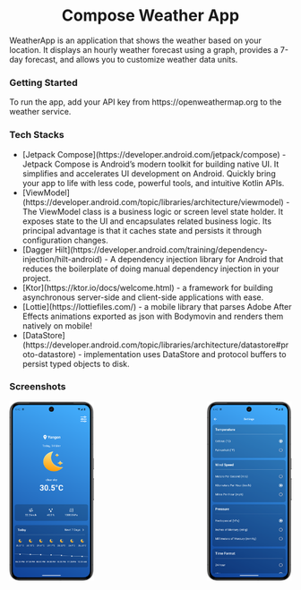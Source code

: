 <h1 align = "center" >Compose Weather App</h1>
<p>WeatherApp is an application that shows the weather based on your location. It displays an hourly weather forecast using a graph, provides a 7-day forecast, and allows you to customize weather data units.</p>

<h3>Getting Started</h3>
<p>To run the app, add your API key from https://openweathermap.org to the weather service.</p>

<h3>Tech Stacks</h3>
<ul>
  <li>[Jetpack Compose](https://developer.android.com/jetpack/compose) - Jetpack Compose is Android’s modern toolkit for building native UI. It simplifies and accelerates UI development on Android. Quickly bring your app to life with less code, powerful tools, and intuitive Kotlin APIs.</li>
  <li>[ViewModel](https://developer.android.com/topic/libraries/architecture/viewmodel) - The ViewModel class is a business logic or screen level state holder. It exposes state to the UI and encapsulates related business logic. Its principal advantage is that it caches state and persists it through configuration changes.</li>
  <li>[Dagger Hilt](https://developer.android.com/training/dependency-injection/hilt-android) - A dependency injection library for Android that reduces the boilerplate of doing manual dependency injection in your project.</li>
  <li>[Ktor](https://ktor.io/docs/welcome.html) - a framework for building asynchronous server-side and client-side applications with ease.</li>
  <li>[Lottie](https://lottiefiles.com/) - a mobile library that parses Adobe After Effects animations exported as json with Bodymovin and renders them natively on mobile!</li>
  <li>[DataStore](https://developer.android.com/topic/libraries/architecture/datastore#proto-datastore) - implementation uses DataStore and protocol buffers to persist typed objects to disk.</li>
</ul>

<h3>Screenshots</h3>
<div style="display: flex; justify-content: space-between;" align = "center">
    <img src="screenshots/home.png" alt="Home Screen" style="width: 30%; height: auto;"/>
    <img src="screenshots/settings.png" alt="Settings Screen" style="width: 30%; height: auto;"/>
</div>

